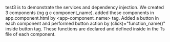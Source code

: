 test3 is to demonstrate the services and dependency injection.
We created 3 components (ng g c component_name).
added these components in app.component.html by <app-component_name> tag.
Added a button in each component and performed button action by (click)="function_name()" inside button tag.
These functions are declared and defined inside in the Ts file of each component.
